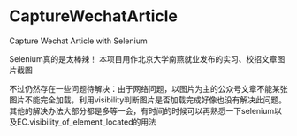 # CaptureWechatArticle
Capture Wechat Article with Selenium

Selenium真的是太棒辣！
本项目用作北京大学南燕就业发布的实习、校招文章图片截图

不过仍然存在一些问题待解决：由于网络问题，以图片为主的公众号文章不能某张图片不能完全加载，利用visibility判断图片是否加载完成好像也没有解决此问题。
其他的解决办法大部分都是多等一会，有时间的时候可以再熟悉一下selenium以及EC.visibility_of_element_located的用法
